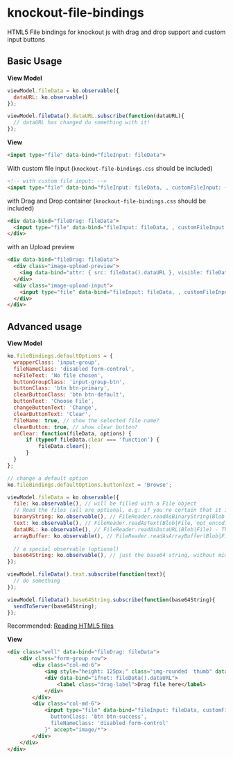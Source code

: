 knockout-file-bindings
======================

HTML5 File bindings for knockout js with drag and drop support and custom input buttons

## Basic Usage



**View Model**
```javascript
viewModel.fileData = ko.observable({
  dataURL: ko.observable()
});

viewModel.fileData().dataURL.subscribe(function(dataURL){
  // dataURL has changed do something with it!
});
```

**View**
```html
<input type="file" data-bind="fileInput: fileData">
```

With custom file input (`knockout-file-bindings.css` should be included)
```html
<!-- with custom file input: -->
<input type="file" data-bind="fileInput: fileData, , customFileInput: {}">
```

with Drag and Drop container (`knockout-file-bindings.css` should be included)
```html
<div data-bind="fileDrag: fileData">
  <input type="file" data-bind="fileInput: fileData, , customFileInput: {}">
</div>
```

with an Upload preview
```html
<div data-bind="fileDrag: fileData">
  <div class="image-upload-preview">
    <img data-bind="attr: { src: fileData().dataURL }, visible: fileData().dataURL">
  </div>
  <div class="image-upload-input">
    <input type="file" data-bind="fileInput: fileData, , customFileInput: {}">
  </div>
</div>
```

## Advanced usage

**View Model**
```javascript
ko.fileBindings.defaultOptions = {
  wrapperClass: 'input-group',
  fileNameClass: 'disabled form-control',
  noFileText: 'No file chosen',
  buttonGroupClass: 'input-group-btn',
  buttonClass: 'btn btn-primary',
  clearButtonClass: 'btn btn-default',
  buttonText: 'Choose File',
  changeButtonText: 'Change',
  clearButtonText: 'Clear',
  fileName: true, // show the selected file name?
  clearButton: true, // show clear button?
  onClear: function(fileData, options) {
      if (typeof fileData.clear === 'function') {
          fileData.clear();
      }
  }
};

// change a default option
ko.fileBindings.defaultOptions.buttonText = 'Browse';

viewModel.fileData = ko.observable({
  file: ko.observable(), // will be filled with a File object
  // Read the files (all are optional, e.g: if you're certain that it is a text file, use only text:
  binaryString: ko.observable(), // FileReader.readAsBinaryString(Blob|File) - The result property will contain the file/blob's data as a binary string. Every byte is represented by an integer in the range [0..255].
  text: ko.observable(), // FileReader.readAsText(Blob|File, opt_encoding) - The result property will contain the file/blob's data as a text string. By default the string is decoded as 'UTF-8'. Use the optional encoding parameter can specify a different format.
  dataURL: ko.observable(), // FileReader.readAsDataURL(Blob|File) - The result property will contain the file/blob's data encoded as a data URL.
  arrayBuffer: ko.observable(), // FileReader.readAsArrayBuffer(Blob|File) - The result property will contain the file/blob's data as an ArrayBuffer object.
  
  // a special observable (optional)
  base64String: ko.observable(), // just the base64 string, without mime type or anything else
});

viewModel.fileData().text.subscribe(function(text){
  // do something
});

viewModel.fileData().base64String.subscribe(function(base64String){
  sendToServer(base64String);
});

```

Recommended:
[Reading HTML5 files](http://www.html5rocks.com/en/tutorials/file/dndfiles/#toc-reading-files)

**View**
```html
<div class="well" data-bind="fileDrag: fileData">
    <div class="form-group row">
        <div class="col-md-6">
            <img style="height: 125px;" class="img-rounded  thumb" data-bind="attr: { src: fileData().dataURL }, visible: fileData().dataURL">
            <div data-bind="ifnot: fileData().dataURL">
                <label class="drag-label">Drag file here</label>
            </div>
        </div>
        <div class="col-md-6">
            <input type="file" data-bind="fileInput: fileData, customFileInput: {
              buttonClass: 'btn btn-success',
              fileNameClass: 'disabled form-control'
            }" accept="image/*">
        </div>
    </div>
</div>
```
